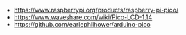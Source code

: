 - https://www.raspberrypi.org/products/raspberry-pi-pico/
- https://www.waveshare.com/wiki/Pico-LCD-1.14
- https://github.com/earlephilhower/arduino-pico
